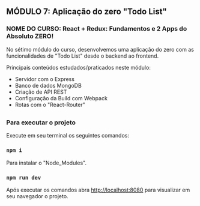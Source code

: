 ## MÓDULO 7: Aplicação do zero "Todo List"

### NOME DO CURSO: React + Redux: Fundamentos e 2 Apps do Absoluto ZERO!

No sétimo módulo do curso, desenvolvemos uma aplicação do zero com as funcionalidades de "Todo List" desde o backend ao frontend.

Principais conteúdos estudados/praticados neste módulo:

- Servidor com o Express
- Banco de dados MongoDB
- Criação de API REST
- Configuração da Build com Webpack
- Rotas com o "React-Router"

##

### Para executar o projeto

Execute em seu terminal os seguintes comandos:

### `npm i`
Para instalar o "Node_Modules".

### `npm run dev`
Após executar os comandos abra [http://localhost:8080](http://localhost:8080) para visualizar em seu navegador o projeto.
